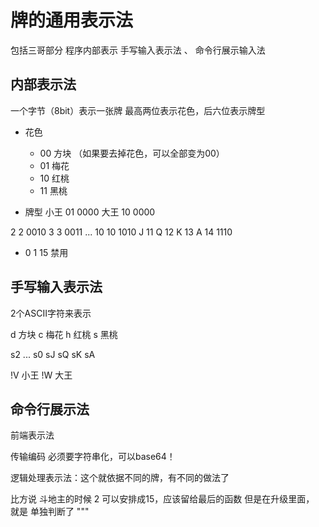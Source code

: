
# 牌的通用表示法
包括三哥部分 程序内部表示 手写输入表示法 、 命令行展示输入法

## 内部表示法

一个字节（8bit）表示一张牌
最高两位表示花色，后六位表示牌型
* 花色
    - 00 方块 （如果要去掉花色，可以全部变为00）
    - 01 梅花
    - 10 红桃
    - 11 黑桃
    
* 牌型
小王 01 0000
大王 10 0000

2  2    0010
3  3    0011
...
10 10   1010
J  11
Q  12
K  13
A  14   1110

* 0 1 15 禁用
## 手写输入表示法

2个ASCII字符来表示

d 方块
c 梅花
h 红桃
s 黑桃

s2  ... s0 sJ sQ sK sA

!V 小王   !W 大王

## 命令行展示法


前端表示法











传输编码 必须要字符串化，可以base64！


逻辑处理表示法：这个就依据不同的牌，有不同的做法了

比方说 斗地主的时候 2 可以安排成15，应该留给最后的函数
但是在升级里面， 就是 单独判断了
"""